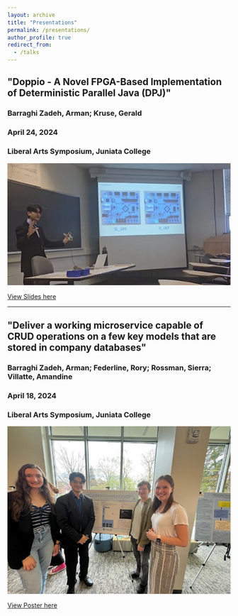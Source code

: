 ```yaml
---
layout: archive
title: "Presentations"
permalink: /presentations/
author_profile: true
redirect_from:
  - /talks
---
```


## "Doppio - A Novel FPGA-Based Implementation of Deterministic Parallel Java (DPJ)"
### Barraghi Zadeh, Arman; Kruse, Gerald
### April 24, 2024
### Liberal Arts Symposium, Juniata College

<p align="center">
  <img src="/images/las_2025.jpg" />
</p>

[View Slides here](https://docs.google.com/presentation/d/1e3VrZvDQQJJlR26FQRRZX6angqBTG-LbgugGmVk-c8Y/edit?usp=sharing)

---

## "Deliver a working microservice capable of CRUD operations on a few key models that are stored in company databases"
### Barraghi Zadeh, Arman; Federline, Rory; Rossman, Sierra; Villatte, Amandine
### April 18, 2024
### Liberal Arts Symposium, Juniata College

<p align="center">
  <img src="/images/las_2024.jpeg" />
</p>

[View Poster here](https://www.canva.com/design/DAGAreW4t04/d2AHsFXpD4rYgx3JIq__uA/view?utm_content=DAGAreW4t04&utm_campaign=designshare&utm_medium=link2&utm_source=uniquelinks&utlId=h417d7bd7a7)

